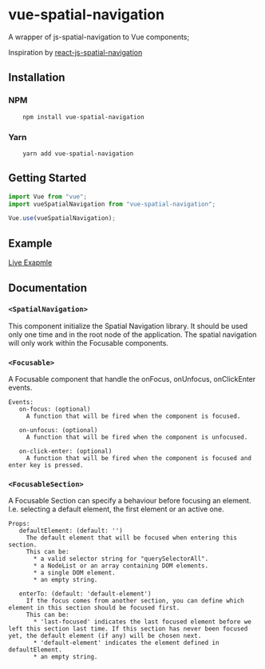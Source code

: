 # vue-spatial-navigation

A wrapper of js-spatial-navigation to Vue components;

Inspiration by [
react-js-spatial-navigation](https://github.com/dead/react-js-spatial-navigation)

## Installation

### NPM

```shell
    npm install vue-spatial-navigation
```

### Yarn

```shell
    yarn add vue-spatial-navigation
```

## Getting Started

```javascript
import Vue from "vue";
import vueSpatialNavigation from "vue-spatial-navigation";

Vue.use(vueSpatialNavigation);
```

## Example

[Live Exapmle]()

## Documentation

### `<SpatialNavigation>`

This component initialize the Spatial Navigation library.
It should be used only one time and in the root node of the application.
The spatial navigation will only work within the Focusable components.

### `<Focusable>`

A Focusable component that handle the onFocus, onUnfocus, onClickEnter events.

```
Events:
   on-focus: (optional)
     A function that will be fired when the component is focused.

   on-unfocus: (optional)
     A function that will be fired when the component is unfocused.

   on-click-enter: (optional)
     A function that will be fired when the component is focused and enter key is pressed.
```

### `<FocusableSection>`

A Focusable Section can specify a behaviour before focusing an element.
I.e. selecting a default element, the first element or an active one.

```
Props:
   defaultElement: (default: '')
     The default element that will be focused when entering this section.
     This can be:
       * a valid selector string for "querySelectorAll".
       * a NodeList or an array containing DOM elements.
       * a single DOM element.
       * an empty string.

   enterTo: (default: 'default-element')
     If the focus comes from another section, you can define which element in this section should be focused first.
     This can be:
       * 'last-focused' indicates the last focused element before we left this section last time. If this section has never been focused yet, the default element (if any) will be chosen next.
       * 'default-element' indicates the element defined in defaultElement.
       * an empty string.
```
